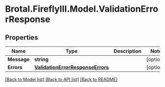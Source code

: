 # Brotal.FireflyIII.Model.ValidationErrorResponse

## Properties

Name | Type | Description | Notes
------------ | ------------- | ------------- | -------------
**Message** | **string** |  | [optional] 
**Errors** | [**ValidationErrorResponseErrors**](ValidationErrorResponseErrors.md) |  | [optional] 

[[Back to Model list]](../../README.md#documentation-for-models) [[Back to API list]](../../README.md#documentation-for-api-endpoints) [[Back to README]](../../README.md)

